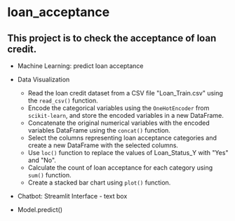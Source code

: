 # loan_acceptance

## This project is to check the acceptance of loan credit.

* Machine Learning: predict loan acceptance



* Data Visualization
  * Read the loan credit dataset from a CSV file "Loan_Train.csv" using the `read_csv()` function.
  * Encode the categorical variables using the `OneHotEncoder` from `scikit-learn`, and store the encoded variables in a new DataFrame.
  * Concatenate the original numerical variables with the encoded variables DataFrame using the `concat()` function.
  * Select the columns representing loan acceptance categories and create a new DataFrame with the selected columns.
  * Use `loc()` function to replace the values of Loan_Status_Y with "Yes" and "No".
  * Calculate the count of loan acceptance for each category using `sum()` function.
  * Create a stacked bar chart using `plot()` function.


* Chatbot: Streamlit Interface - text box



* Model.predict() 
